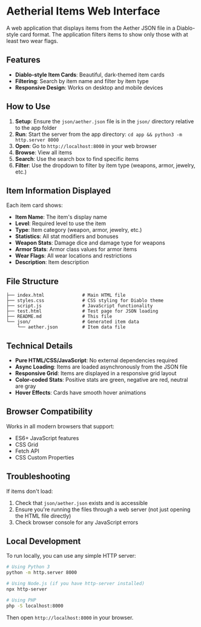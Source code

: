 # Aetherial Items Web Interface

A web application that displays items from the Aether JSON file in a Diablo-style card format. The application filters items to show only those with at least two wear flags.

## Features

- **Diablo-style Item Cards**: Beautiful, dark-themed item cards
- **Filtering**: Search by item name and filter by item type
- **Responsive Design**: Works on desktop and mobile devices

## How to Use

1. **Setup**: Ensure the `json/aether.json` file is in the `json/` directory relative to the app folder
2. **Run**: Start the server from the app directory: `cd app && python3 -m http.server 8000`
3. **Open**: Go to `http://localhost:8000` in your web browser
4. **Browse**: View all items
5. **Search**: Use the search box to find specific items
6. **Filter**: Use the dropdown to filter by item type (weapons, armor, jewelry, etc.)

## Item Information Displayed

Each item card shows:
- **Item Name**: The item's display name
- **Level**: Required level to use the item
- **Type**: Item category (weapon, armor, jewelry, etc.)
- **Statistics**: All stat modifiers and bonuses
- **Weapon Stats**: Damage dice and damage type for weapons
- **Armor Stats**: Armor class values for armor items
- **Wear Flags**: All wear locations and restrictions
- **Description**: Item description

## File Structure

```
├── index.html              # Main HTML file
├── styles.css              # CSS styling for Diablo theme
├── script.js               # JavaScript functionality
├── test.html               # Test page for JSON loading
├── README.md               # This file
└── json/                   # Generated item data
    └── aether.json         # Item data file
```

## Technical Details

- **Pure HTML/CSS/JavaScript**: No external dependencies required
- **Async Loading**: Items are loaded asynchronously from the JSON file
- **Responsive Grid**: Items are displayed in a responsive grid layout
- **Color-coded Stats**: Positive stats are green, negative are red, neutral are gray
- **Hover Effects**: Cards have smooth hover animations

## Browser Compatibility

Works in all modern browsers that support:
- ES6+ JavaScript features
- CSS Grid
- Fetch API
- CSS Custom Properties

## Troubleshooting

If items don't load:
1. Check that `json/aether.json` exists and is accessible
2. Ensure you're running the files through a web server (not just opening the HTML file directly)
3. Check browser console for any JavaScript errors

## Local Development

To run locally, you can use any simple HTTP server:

```bash
# Using Python 3
python -m http.server 8000

# Using Node.js (if you have http-server installed)
npx http-server

# Using PHP
php -S localhost:8000
```

Then open `http://localhost:8000` in your browser. 